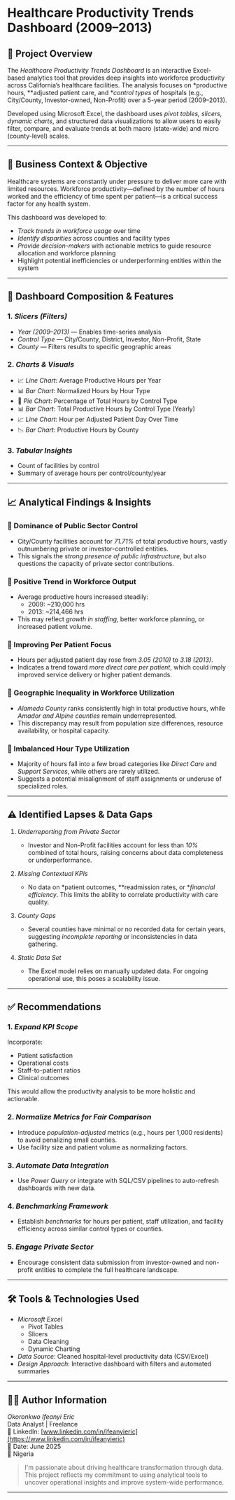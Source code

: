 # Healthcare Productivity Trends Dashboard (2009–2013)

## 📌 Project Overview

The *Healthcare Productivity Trends Dashboard* is an interactive Excel-based analytics tool that provides deep insights into workforce productivity across California’s healthcare facilities. The analysis focuses on *productive hours, **adjusted patient care, and **control types* of hospitals (e.g., City/County, Investor-owned, Non-Profit) over a 5-year period (2009–2013).

Developed using Microsoft Excel, the dashboard uses *pivot tables, slicers, dynamic charts*, and structured data visualizations to allow users to easily filter, compare, and evaluate trends at both macro (state-wide) and micro (county-level) scales.

---

## 🧭 Business Context & Objective

Healthcare systems are constantly under pressure to deliver more care with limited resources. Workforce productivity—defined by the number of hours worked and the efficiency of time spent per patient—is a critical success factor for any health system.

This dashboard was developed to:

- *Track trends in workforce usage* over time
- *Identify disparities* across counties and facility types
- *Provide decision-makers* with actionable metrics to guide resource allocation and workforce planning
- Highlight potential inefficiencies or underperforming entities within the system

---

## 📂 Dashboard Composition & Features

### 1. *Slicers (Filters)*
- *Year (2009–2013)* — Enables time-series analysis
- *Control Type* — City/County, District, Investor, Non-Profit, State
- *County* — Filters results to specific geographic areas

### 2. *Charts & Visuals*
- 📈 *Line Chart*: Average Productive Hours per Year
- 📊 *Bar Chart*: Normalized Hours by Hour Type
- 🥧 *Pie Chart*: Percentage of Total Hours by Control Type
- 📊 *Bar Chart*: Total Productive Hours by Control Type (Yearly)
- 📈 *Line Chart*: Hour per Adjusted Patient Day Over Time
- 📉 *Bar Chart*: Productive Hours by County

### 3. *Tabular Insights*
- Count of facilities by control
- Summary of average hours per control/county/year

---

## 📈 Analytical Findings & Insights

### 🔹 Dominance of Public Sector Control
- City/County facilities account for *71.71%* of total productive hours, vastly outnumbering private or investor-controlled entities.
- This signals the *strong presence of public infrastructure*, but also questions the capacity of private sector contributions.

### 🔹 Positive Trend in Workforce Output
- Average productive hours increased steadily:
  - 2009: ~210,000 hrs
  - 2013: ~214,466 hrs
- This may reflect *growth in staffing*, better workforce planning, or increased patient volume.

### 🔹 Improving Per Patient Focus
- Hours per adjusted patient day rose from *3.05 (2010)* to *3.18 (2013)*.
- Indicates a trend toward *more direct care per patient*, which could imply improved service delivery or higher patient demands.

### 🔹 Geographic Inequality in Workforce Utilization
- *Alameda County* ranks consistently high in total productive hours, while *Amador and Alpine counties* remain underrepresented.
- This discrepancy may result from population size differences, resource availability, or hospital capacity.

### 🔹 Imbalanced Hour Type Utilization
- Majority of hours fall into a few broad categories like *Direct Care* and *Support Services*, while others are rarely utilized.
- Suggests a potential misalignment of staff assignments or underuse of specialized roles.

---

## ⚠ Identified Lapses & Data Gaps

1. *Underreporting from Private Sector*
   - Investor and Non-Profit facilities account for less than *10%* combined of total hours, raising concerns about data completeness or underperformance.

2. *Missing Contextual KPIs*
   - No data on *patient outcomes, **readmission rates, or **financial efficiency*. This limits the ability to correlate productivity with care quality.

3. *County Gaps*
   - Several counties have minimal or no recorded data for certain years, suggesting *incomplete reporting* or inconsistencies in data gathering.

4. *Static Data Set*
   - The Excel model relies on manually updated data. For ongoing operational use, this poses a scalability issue.

---

## ✅ Recommendations

### 1. *Expand KPI Scope*
Incorporate:
- Patient satisfaction
- Operational costs
- Staff-to-patient ratios
- Clinical outcomes

This would allow the productivity analysis to be more holistic and actionable.

### 2. *Normalize Metrics for Fair Comparison*
- Introduce *population-adjusted* metrics (e.g., hours per 1,000 residents) to avoid penalizing small counties.
- Use facility size and patient volume as normalizing factors.

### 3. *Automate Data Integration*
- Use *Power Query* or integrate with SQL/CSV pipelines to auto-refresh dashboards with new data.

### 4. *Benchmarking Framework*
- Establish *benchmarks* for hours per patient, staff utilization, and facility efficiency across similar control types or counties.

### 5. *Engage Private Sector*
- Encourage consistent data submission from investor-owned and non-profit entities to complete the full healthcare landscape.

---

## 🛠 Tools & Technologies Used

- *Microsoft Excel*
  - Pivot Tables
  - Slicers
  - Data Cleaning
  - Dynamic Charting
- *Data Source*: Cleaned hospital-level productivity data (CSV/Excel)
- *Design Approach*: Interactive dashboard with filters and automated summaries

---

## 🧑‍💼 Author Information

*Okoronkwo Ifeanyi Eric*  
Data Analyst | Freelance   
🔗 LinkedIn: [www.linkedin.com/in/ifeanyieric](https://www.linkedin.com/in/ifeanyieric)  
📅 Date: June 2025  
📍 Nigeria

> I'm passionate about driving healthcare transformation through data. This project reflects my commitment to using analytical tools to uncover operational insights and improve system-wide performance.

---

